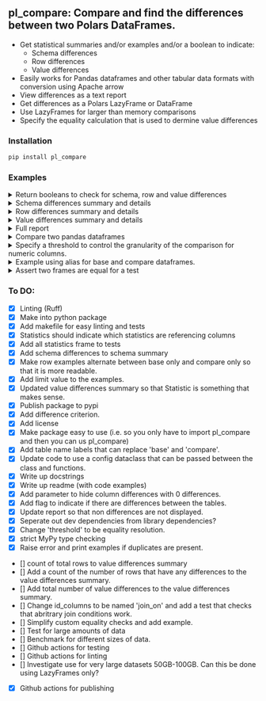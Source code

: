 ## pl_compare: Compare and find the differences between two Polars DataFrames. 

- Get statistical summaries and/or examples and/or a boolean to indicate:
  - Schema differences
  - Row differences
  - Value differences
- Easily works for Pandas dataframes and other tabular data formats with conversion using Apache arrow 
- View differences as a text report
- Get differences as a Polars LazyFrame or DataFrame
- Use LazyFrames for larger than memory comparisons
- Specify the equality calculation that is used to dermine value differences

### Installation

```zsh
pip install pl_compare
```

### Examples

<details>
<summary>Return booleans to check for schema, row and value differences</summary>

```python
import polars as pl
from pl_compare import compare

base_df = pl.DataFrame(
    {
        "ID": ["123456", "1234567", "12345678"],
        "Example1": [1, 6, 3],
        "Example2": ["1", "2", "3"],
    }
)
compare_df = pl.DataFrame(
    {
        "ID": ["123456", "1234567", "1234567810"],
        "Example1": [1, 2, 3],
        "Example2": [1, 2, 3],
        "Example3": [1, 2, 3],
    },
)

compare_result = compare(["ID"], base_df, compare_df)
print("is_schema_unequal:", compare_result.is_schema_unequal())
print("is_rows_unequal:", compare_result.is_rows_unequal())
print("is_values_unequal:", compare_result.is_values_unequal())
```
output:
```
is_schema_unequal: True
is_rows_unequal: True
is_values_unequal: True
```
</details>

<details>
<summary>Schema differences summary and details</summary>

```python
import olars as pl.
from pl_compare import ceompar

base_df = pl.DataFrame(
    {
        "ID": ["123456", "1234567", "12345678"],
        "Example1": [1, 6, 3],
        "Example2": ["1", "2", "3"],
    }
)
compare_df = pl.DataFrame(
    {
        "ID": ["123456", "1234567", "1234567810"],
        "Example1": [1, 2, 3],
        "Example2": [1, 2, 3],
        "Example3": [1, 2, 3],
    },
)

compare_result = compare(["ID"], base_df, compare_df)
print("schema_differences_summary()")
print(compare_result.schema_differences_summary())
print("schema_differences_sample()")
print(compare_result.schema_differences_sample())
```
output:
```
schema_differences_summary()
shape: (6, 2)
┌─────────────────────────────────┬───────┐
│ Statistic                       ┆ Count │
│ ---                             ┆ ---   │
│ str                             ┆ i64   │
╞═════════════════════════════════╪═══════╡
│ Columns in base                 ┆ 1     │
│ Columns in compare              ┆ 1     │
│ Columns in base and compare     ┆ 3     │
│ Columns only in base            ┆ 0     │
│ Columns only in compare         ┆ 1     │
│ Columns with schema differences ┆ 1     │
└─────────────────────────────────┴───────┘
schema_differences_sample()
shape: (2, 3)
┌──────────┬─────────────┬────────────────┐
│ column   ┆ base_format ┆ compare_format │
│ ---      ┆ ---         ┆ ---            │
│ str      ┆ str         ┆ str            │
╞══════════╪═════════════╪════════════════╡
│ Example2 ┆ Utf8        ┆ Int64          │
│ Example3 ┆ null        ┆ Int64          │
└──────────┴─────────────┴────────────────┘
```
</details>

<details>
<summary>Row differences summary and details</summary>

```python
import olars as pl.
from pl_compare import ceompar

base_df = pl.DataFrame(
    {
        "ID": ["123456", "1234567", "12345678"],
        "Example1": [1, 6, 3],
        "Example2": ["1", "2", "3"],
    }
)
compare_df = pl.DataFrame(
    {
        "ID": ["123456", "1234567", "1234567810"],
        "Example1": [1, 2, 3],
        "Example2": [1, 2, 3],
        "Example3": [1, 2, 3],
    },
)

compare_result = compare(["ID"], base_df, compare_df)
print("row_differences_summary()")
print(compare_result.row_differences_summary())
print("row_differences_sample()")
print(compare_result.row_differences_sample())
```
output:
```
row_differences_summary()
shape: (5, 2)
┌──────────────────────────┬───────┐
│ Statistic                ┆ Count │
│ ---                      ┆ ---   │
│ str                      ┆ i64   │
╞══════════════════════════╪═══════╡
│ Rows in base             ┆ 3     │
│ Rows in compare          ┆ 3     │
│ Rows only in base        ┆ 1     │
│ Rows only in compare     ┆ 1     │
│ Rows in base and compare ┆ 2     │
└──────────────────────────┴───────┘
row_differences_sample()
shape: (2, 3)
┌────────────┬──────────┬─────────────────┐
│ ID         ┆ variable ┆ value           │
│ ---        ┆ ---      ┆ ---             │
│ str        ┆ str      ┆ str             │
╞════════════╪══════════╪═════════════════╡
│ 12345678   ┆ status   ┆ in base only    │
│ 1234567810 ┆ status   ┆ in compare only │
└────────────┴──────────┴─────────────────┘
```
</details>

<details>
<summary>Value differences summary and details</summary>

```python
import polars as pl
from pl_compare import compare

base_df = pl.DataFrame(
    {
        "ID": ["123456", "1234567", "12345678"],
        "Example1": [1, 6, 3],
        "Example2": ["1", "2", "3"],
    }
)
compare_df = pl.DataFrame(
    {
        "ID": ["123456", "1234567", "1234567810"],
        "Example1": [1, 2, 3],
        "Example2": [1, 2, 3],
        "Example3": [1, 2, 3],
    },
)

compare_result = compare(["ID"], base_df, compare_df)
print("value_differences_summary()")
print(compare_result.value_differences_summary())
print("value_differences_sample()")
print(compare_result.value_differences_sample())
```
output:
```
value_differences_summary()
shape: (1, 2)
┌──────────────────────────────┬───────┐
│ Value Differences for Column ┆ Count │
│ ---                          ┆ ---   │
│ str                          ┆ i64   │
╞══════════════════════════════╪═══════╡
│ Example1                     ┆ 1     │
└──────────────────────────────┴───────┘
value_differences_sample()
shape: (1, 4)
┌─────────┬──────────┬──────┬─────────┐
│ ID      ┆ variable ┆ base ┆ compare │
│ ---     ┆ ---      ┆ ---  ┆ ---     │
│ str     ┆ str      ┆ i64  ┆ i64     │
╞═════════╪══════════╪══════╪═════════╡
│ 1234567 ┆ Example1 ┆ 6    ┆ 2       │
└─────────┴──────────┴──────┴─────────┘
```
</details>

<details>
<summary>Full report</summary>

```python
import polars as pl
from pl_compare import compare

base_df = pl.DataFrame(
    {
        "ID": ["123456", "1234567", "12345678"],
        "Example1": [1, 6, 3],
        "Example2": ["1", "2", "3"],
    }
)
compare_df = pl.DataFrame(
    {
        "ID": ["123456", "1234567", "1234567810"],
        "Example1": [1, 2, 3],
        "Example2": [1, 2, 3],
        "Example3": [1, 2, 3],
    },
)

compare_result = compare(["ID"], base_df, compare_df)
compare_result.report()
```
output:
```
Schema summary:
shape: (6, 2)
┌─────────────────────────────────┬───────┐
│ Statistic                       ┆ Count │
│ ---                             ┆ ---   │
│ str                             ┆ i64   │
╞═════════════════════════════════╪═══════╡
│ Columns in base                 ┆ 3     │
│ Columns in compare              ┆ 4     │
│ Columns in base and compare     ┆ 3     │
│ Columns only in base            ┆ 0     │
│ Columns only in compare         ┆ 1     │
│ Columns with schema differences ┆ 1     │
└─────────────────────────────────┴───────┘
Schema differences: True
shape: (2, 3)
┌──────────┬─────────────┬────────────────┐
│ column   ┆ base_format ┆ compare_format │
│ ---      ┆ ---         ┆ ---            │
│ str      ┆ str         ┆ str            │
╞══════════╪═════════════╪════════════════╡
│ Example2 ┆ Utf8        ┆ Int64          │
│ Example3 ┆ null        ┆ Int64          │
└──────────┴─────────────┴────────────────┘
Row summary:
shape: (5, 2)
┌──────────────────────────┬───────┐
│ Statistic                ┆ Count │
│ ---                      ┆ ---   │
│ str                      ┆ i64   │
╞══════════════════════════╪═══════╡
│ Rows in base             ┆ 3     │
│ Rows in compare          ┆ 3     │
│ Rows only in base        ┆ 1     │
│ Rows only in compare     ┆ 1     │
│ Rows in base and compare ┆ 2     │
└──────────────────────────┴───────┘
Row differences: True
shape: (2, 3)
┌────────────┬──────────┬─────────────────┐
│ ID         ┆ variable ┆ value           │
│ ---        ┆ ---      ┆ ---             │
│ str        ┆ str      ┆ str             │
╞════════════╪══════════╪═════════════════╡
│ 12345678   ┆ status   ┆ in base only    │
│ 1234567810 ┆ status   ┆ in compare only │
└────────────┴──────────┴─────────────────┘
Value summary:
shape: (1, 2)
┌──────────────────────────────┬───────┐
│ Value Differences for Column ┆ Count │
│ ---                          ┆ ---   │
│ str                          ┆ i64   │
╞══════════════════════════════╪═══════╡
│ Example1                     ┆ 1     │
└──────────────────────────────┴───────┘
Value differences: True
shape: (1, 4)
┌─────────┬──────────┬──────┬─────────┐
│ ID      ┆ variable ┆ base ┆ compare │
│ ---     ┆ ---      ┆ ---  ┆ ---     │
│ str     ┆ str      ┆ i64  ┆ i64     │
╞═════════╪══════════╪══════╪═════════╡
│ 1234567 ┆ Example1 ┆ 6    ┆ 2       │
└─────────┴──────────┴──────┴─────────┘
All differences summary:
shape: (12, 2)
┌─────────────────────────────────┬───────┐
│ Statistic                       ┆ Count │
│ ---                             ┆ ---   │
│ str                             ┆ i64   │
╞═════════════════════════════════╪═══════╡
│ Columns in base                 ┆ 3     │
│ Columns in compare              ┆ 4     │
│ Columns in base and compare     ┆ 3     │
│ Columns only in base            ┆ 0     │
│ Columns only in compare         ┆ 1     │
│ Columns with schema differences ┆ 1     │
│ Rows in base                    ┆ 3     │
│ Rows in compare                 ┆ 3     │
│ Rows only in base               ┆ 1     │
│ Rows only in compare            ┆ 1     │
│ Rows in base and compare        ┆ 2     │
│ Value diffs Col:Example1        ┆ 1     │
└─────────────────────────────────┴───────┘
```
</details>

<details>
<summary>Compare two pandas dataframes</summary>

```python
import polars as pl
import pandas as pd
from pl_compare import compare

base_df = pd.DataFrame(data=
    {
        "ID": ["123456", "1234567", "12345678"],
        "Example1": [1, 6, 3],
        "Example2": ["1", "2", "3"],
    }
)
compare_df = pd.DataFrame(data=
    {
        "ID": ["123456", "1234567", "1234567810"],
        "Example1": [1, 2, 3],
        "Example2": [1, 2, 3],
        "Example3": [1, 2, 3],
    },
)

compare_result = compare(["ID"], pl.from_pandas(base_df), pl.from_pandas(compare_df))
compare_result.report()
```
output:
```
Schema summary:
shape: (6, 2)
┌─────────────────────────────────┬───────┐
│ Statistic                       ┆ Count │
│ ---                             ┆ ---   │
│ str                             ┆ i64   │
╞═════════════════════════════════╪═══════╡
│ Columns in base                 ┆ 3     │
│ Columns in compare              ┆ 4     │
│ Columns in base and compare     ┆ 3     │
│ Columns only in base            ┆ 0     │
│ Columns only in compare         ┆ 1     │
│ Columns with schema differences ┆ 1     │
└─────────────────────────────────┴───────┘
Schema differences: True
shape: (2, 3)
┌──────────┬─────────────┬────────────────┐
│ column   ┆ base_format ┆ compare_format │
│ ---      ┆ ---         ┆ ---            │
│ str      ┆ str         ┆ str            │
╞══════════╪═════════════╪════════════════╡
│ Example2 ┆ Utf8        ┆ Int64          │
│ Example3 ┆ null        ┆ Int64          │
└──────────┴─────────────┴────────────────┘
Row summary:
shape: (5, 2)
┌──────────────────────────┬───────┐
│ Statistic                ┆ Count │
│ ---                      ┆ ---   │
│ str                      ┆ i64   │
╞══════════════════════════╪═══════╡
│ Rows in base             ┆ 3     │
│ Rows in compare          ┆ 3     │
│ Rows only in base        ┆ 1     │
│ Rows only in compare     ┆ 1     │
│ Rows in base and compare ┆ 2     │
└──────────────────────────┴───────┘
Row differences: True
shape: (2, 3)
┌────────────┬──────────┬─────────────────┐
│ ID         ┆ variable ┆ value           │
│ ---        ┆ ---      ┆ ---             │
│ str        ┆ str      ┆ str             │
╞════════════╪══════════╪═════════════════╡
│ 12345678   ┆ status   ┆ in base only    │
│ 1234567810 ┆ status   ┆ in compare only │
└────────────┴──────────┴─────────────────┘
Value summary:
shape: (1, 2)
┌──────────────────────────────┬───────┐
│ Value Differences for Column ┆ Count │
│ ---                          ┆ ---   │
│ str                          ┆ i64   │
╞══════════════════════════════╪═══════╡
│ Example1                     ┆ 1     │
└──────────────────────────────┴───────┘
Value differences: True
shape: (1, 4)
┌─────────┬──────────┬──────┬─────────┐
│ ID      ┆ variable ┆ base ┆ compare │
│ ---     ┆ ---      ┆ ---  ┆ ---     │
│ str     ┆ str      ┆ i64  ┆ i64     │
╞═════════╪══════════╪══════╪═════════╡
│ 1234567 ┆ Example1 ┆ 6    ┆ 2       │
└─────────┴──────────┴──────┴─────────┘
All differences summary:
shape: (12, 2)
┌─────────────────────────────────┬───────┐
│ Statistic                       ┆ Count │
│ ---                             ┆ ---   │
│ str                             ┆ i64   │
╞═════════════════════════════════╪═══════╡
│ Columns in base                 ┆ 3     │
│ Columns in compare              ┆ 4     │
│ Columns in base and compare     ┆ 3     │
│ Columns only in base            ┆ 0     │
│ Columns only in compare         ┆ 1     │
│ Columns with schema differences ┆ 1     │
│ Rows in base                    ┆ 3     │
│ Rows in compare                 ┆ 3     │
│ Rows only in base               ┆ 1     │
│ Rows only in compare            ┆ 1     │
│ Rows in base and compare        ┆ 2     │
│ Value diffs Col:Example1        ┆ 1     │
└─────────────────────────────────┴───────┘
```
</details>


<details>
<summary>Specify a threshold to control the granularity of the comparison for numeric columns.</summary>

```python
import polars as pl
from pl_compare import compare

base_df = pl.DataFrame(
    {
        "ID": ["123456", "1234567", "12345678"],
        "Example1": [1.111, 6.11, 3.11],
    }
)

compare_df = pl.DataFrame(
    {
        "ID": ["123456", "1234567", "1234567810"],
        "Example1": [1.114, 6.14, 3.12],
    },
)

print("With equality_resolution of 0.01")
compare_result = compare(["ID"], base_df, compare_df, equality_resolution=0.01)
print(compare_result.value_differences_sample())
print("With no equality_resolution")
compare_result = compare(["ID"], base_df, compare_df)
print(compare_result.value_differences_sample())
```

output:
```
With threshold of 0.01
shape: (1, 4)
┌─────────┬──────────┬──────┬─────────┐
│ ID      ┆ variable ┆ base ┆ compare │
│ ---     ┆ ---      ┆ ---  ┆ ---     │
│ str     ┆ str      ┆ f64  ┆ f64     │
╞═════════╪══════════╪══════╪═════════╡
│ 1234567 ┆ Example1 ┆ 6.11 ┆ 6.14    │
└─────────┴──────────┴──────┴─────────┘
With no threshold
shape: (2, 4)
┌─────────┬──────────┬───────┬─────────┐
│ ID      ┆ variable ┆ base  ┆ compare │
│ ---     ┆ ---      ┆ ---   ┆ ---     │
│ str     ┆ str      ┆ f64   ┆ f64     │
╞═════════╪══════════╪═══════╪═════════╡
│ 123456  ┆ Example1 ┆ 1.111 ┆ 1.114   │
│ 1234567 ┆ Example1 ┆ 6.11  ┆ 6.14    │
└─────────┴──────────┴───────┴─────────┘
```
</details>


<details>
<summary>Example using alias for base and compare dataframes.</summary>

```python
import polars as pl
from pl_compare import compare

base_df = pl.DataFrame(
    {
        "ID": ["123456", "1234567", "12345678"],
        "Example1": [1, 6, 3],
        "Example2": ["1", "2", "3"],
    }
)
compare_df = pl.DataFrame(
    {
        "ID": ["123456", "1234567", "1234567810"],
        "Example1": [1, 2, 3],
        "Example2": [1, 2, 3],
        "Example3": [1, 2, 3],
    },
)

compare_result = compare(["ID"], 
                         base_df, 
                         compare_df, 
                         base_alias="before_change", 
                         compare_alias="after_change")

print("value_differences_summary()")
print(compare_result.schema_differences_sample())
print("value_differences_sample()")
print(compare_result.value_differences_sample())
```
output:
```
value_differences_summary()
shape: (2, 3)
┌──────────┬──────────────────────┬─────────────────────┐
│ column   ┆ before_change_format ┆ after_change_format │
│ ---      ┆ ---                  ┆ ---                 │
│ str      ┆ str                  ┆ str                 │
╞══════════╪══════════════════════╪═════════════════════╡
│ Example2 ┆ Utf8                 ┆ Int64               │
│ Example3 ┆ null                 ┆ Int64               │
└──────────┴──────────────────────┴─────────────────────┘
value_differences_sample()
shape: (1, 4)
┌─────────┬──────────┬───────────────┬──────────────┐
│ ID      ┆ variable ┆ before_change ┆ after_change │
│ ---     ┆ ---      ┆ ---           ┆ ---          │
│ str     ┆ str      ┆ i64           ┆ i64          │
╞═════════╪══════════╪═══════════════╪══════════════╡
│ 1234567 ┆ Example1 ┆ 6             ┆ 2            │
└─────────┴──────────┴───────────────┴──────────────┘
```
</details>

<details>
<summary>Assert two frames are equal for a test</summary>

```python
import polars as pl
import pytest
from pl_compare.compare import compare
    
def test_example():
    base_df = pl.DataFrame(
        {
            "ID": ["123456", "1234567", "12345678"],
            "Example1": [1, 6, 3],
            "Example2": [1, 2, 3],
        }
    )
    compare_df = pl.DataFrame(
        {
            "ID": ["123456", "1234567", "12345678"],
            "Example1": [1, 6, 9],
            "Example2": [1, 2, 3],
        }
    )
    comparison = compare(["ID"], base_df, compare_df)
    if comparison.is_unequal():
        raise Exception(comparison.report())
```
output when runningn pytest:
```
E           Exception: --------------------------------------------------------------------------------
E           COMPARISON REPORT
E           --------------------------------------------------------------------------------
E           No Schema differences found.
E           --------------------------------------------------------------------------------
E           No Row differences found (when joining by the supplied id_columns).
E           --------------------------------------------------------------------------------
E
E           VALUE DIFFERENCES:
E           shape: (3, 2)
E           ┌──────────────────────────────┬───────┐
E           │ Value Differences for Column ┆ Count │
E           │ ---                          ┆ ---   │
E           │ str                          ┆ i64   │
E           ╞══════════════════════════════╪═══════╡
E           │ Total Value Differences      ┆ 1     │
E           │ Example1                     ┆ 1     │
E           │ Example2                     ┆ 0     │
E           └──────────────────────────────┴───────┘
E           shape: (1, 4)
E           ┌──────────┬──────────┬──────┬─────────┐
E           │ ID       ┆ variable ┆ base ┆ compare │
E           │ ---      ┆ ---      ┆ ---  ┆ ---     │
E           │ str      ┆ str      ┆ i64  ┆ i64     │
E           ╞══════════╪══════════╪══════╪═════════╡
E           │ 12345678 ┆ Example1 ┆ 3    ┆ 9       │
E           └──────────┴──────────┴──────┴─────────┘
E           --------------------------------------------------------------------------------
E           End of Report
E           --------------------------------------------------------------------------------

```
</details>


### To DO:
- [x] Linting (Ruff)
- [x] Make into python package
- [x] Add makefile for easy linting and tests
- [x] Statistics should indicate which statistics are referencing columns
- [x] Add all statistics frame to tests
- [x] Add schema differences to schema summary
- [x] Make row examples alternate between base only and compare only so that it is more readable.
- [x] Add limit value to the examples.
- [x] Updated value differences summary so that Statistic is something that makes sense.
- [x] Publish package to pypi
- [x] Add difference criterion.
- [x] Add license
- [x] Make package easy to use (i.e. so you only have to import pl_compare and then you can us pl_compare)
- [x] Add table name labels that can replace 'base' and 'compare'.
- [x] Update code to use a config dataclass that can be passed between the class and functions.
- [x] Write up docstrings
- [x] Write up readme (with code examples)
- [x] Add parameter to hide column differences with 0 differences.
- [x] Add flag to indicate if there are differences between the tables.
- [x] Update report so that non differences are not displayed.
- [x] Seperate out dev dependencies from library dependencies?
- [x] Change 'threshold' to be equality resolution.
- [x] strict MyPy type checking
- [x] Raise error and print examples if duplicates are present.
- [] count of total rows to value differences summary
- [] Add a count of the number of rows that have any differences to the value differences summary.
- [] Add total number of value differences to the value differences summary.
- [] Change id_columns to be named 'join_on' and add a test that checks that abritrary join conditions work.
- [] Simplify custom equality checks and add example.
- [] Test for large amounts of data
- [] Benchmark for different sizes of data.
- [] Github actions for testing
- [] Github actions for linting
- [] Investigate use for very large datasets 50GB-100GB. Can this be done using LazyFrames only?
- [x] Github actions for publishing

